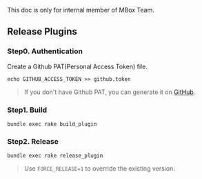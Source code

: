 This doc is only for internal member of MBox Team.

## Release Plugins

### Step0. Authentication
Create a Github PAT(Personal Access Token) file.
```
echo GITHUB_ACCESS_TOKEN >> github.token
```
> If you don't have Github PAT, you can generate it on [GitHub](https://github.com/settings/tokens).


### Step1. Build
```
bundle exec rake build_plugin
```

### Step2. Release
```
bundle exec rake release_plugin
```
> Use `FORCE_RELEASE=1` to override the existing version.
